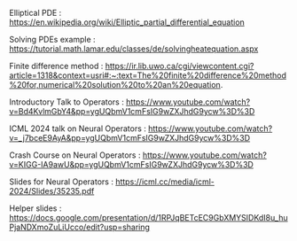 Elliptical PDE : https://en.wikipedia.org/wiki/Elliptic_partial_differential_equation

Solving PDEs example : https://tutorial.math.lamar.edu/classes/de/solvingheatequation.aspx 

Finite difference method : https://ir.lib.uwo.ca/cgi/viewcontent.cgi?article=1318&context=usri#:~:text=The%20finite%20difference%20method%20for,numerical%20solution%20to%20an%20equation. 

Introductory Talk to Operators : https://www.youtube.com/watch?v=Bd4KvlmGbY4&pp=ygUQbmV1cmFsIG9wZXJhdG9ycw%3D%3D 

ICML 2024 talk on Neural Operators : https://www.youtube.com/watch?v=_j7bceE9AyA&pp=ygUQbmV1cmFsIG9wZXJhdG9ycw%3D%3D 


Crash Course on Neural Operators : https://www.youtube.com/watch?v=KIGG-IA9awU&pp=ygUQbmV1cmFsIG9wZXJhdG9ycw%3D%3D 

Slides for Neural Operators : https://icml.cc/media/icml-2024/Slides/35235.pdf 

Helper slides : https://docs.google.com/presentation/d/1RPJqBETcEC9GbXMYSIDKdI8u_huPjaNDXmoZuLiUcco/edit?usp=sharing 